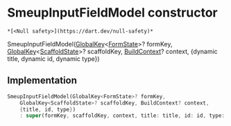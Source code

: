 


# SmeupInputFieldModel constructor




    *[<Null safety>](https://dart.dev/null-safety)*



SmeupInputFieldModel([GlobalKey](https://api.flutter.dev/flutter/widgets/GlobalKey-class.html)&lt;[FormState](https://api.flutter.dev/flutter/widgets/FormState-class.html)>? formKey, [GlobalKey](https://api.flutter.dev/flutter/widgets/GlobalKey-class.html)&lt;[ScaffoldState](https://api.flutter.dev/flutter/material/ScaffoldState-class.html)>? scaffoldKey, [BuildContext](https://api.flutter.dev/flutter/widgets/BuildContext-class.html)? context, {dynamic title, dynamic id, dynamic type})





## Implementation

```dart
SmeupInputFieldModel(GlobalKey<FormState>? formKey,
    GlobalKey<ScaffoldState>? scaffoldKey, BuildContext? context,
    {title, id, type})
    : super(formKey, scaffoldKey, context, title: title, id: id, type: type);
```







